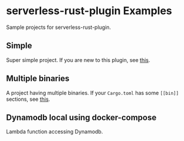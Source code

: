 # serverless-rust-plugin Examples

Sample projects for serverless-rust-plugin.

## Simple

Super simple project. If you are new to this plugin, see [this](https://github.com/kaicoh/serverless-rust-plugin/tree/main/examples/simple).

## Multiple binaries

A project having multiple binaries. If your `Cargo.toml` has some `[[bin]]` sections, see  [this](https://github.com/kaicoh/serverless-rust-plugin/tree/main/examples/multiple-binaries).

## Dynamodb local using docker-compose

Lambda function accessing Dynamodb.
